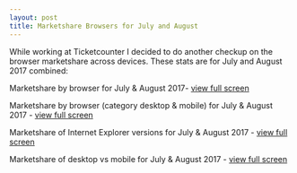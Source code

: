 ```yaml
---
layout: post
title: Marketshare Browsers for July and August
---
```


While working at Ticketcounter I decided to do another checkup on the browser marketshare across devices. These stats are for July and August 2017 combined:

<amp-img width="724" height="421" sizes="100vw" src="https://i.imgur.com/Chp4zAU.png" alt="Marketshare by browser"></amp-img>
<span class="image__byline-span">Marketshare by browser for July & August 2017- <a href="https://i.imgur.com/Chp4zAU.png" class="image__byline-link">view full screen</a></span>

<amp-img width="894" height="434" sizes="100vw" src="https://i.imgur.com/qCzCBZi.png" alt="Marketshare by browser (category desktop & mobile)"></amp-img>
<span class="image__byline-span">Marketshare by browser (category desktop & mobile) for July & August 2017 - <a href="https://i.imgur.com/qCzCBZi.png" class="image__byline-link">view full screen</a></span>

<amp-img width="520" height="213" sizes="100vw" src="https://i.imgur.com/PzZ0CJ6.png" alt="Marketshare of Internet Explorer versions"></amp-img>
<span class="image__byline-span">Marketshare of Internet Explorer versions for July & August 2017 - <a href="https://i.imgur.com/PzZ0CJ6.png" class="image__byline-link">view full screen</a></span>

<amp-img width="812" height="284" sizes="100vw" src="https://i.imgur.com/aiu2MER.png" alt="Marketshare of desktop vs mobile"></amp-img>
<span class="image__byline-span">Marketshare of desktop vs mobile for July & August 2017 - <a href="https://i.imgur.com/aiu2MER.png" class="image__byline-link-link">view full screen</a></span>
